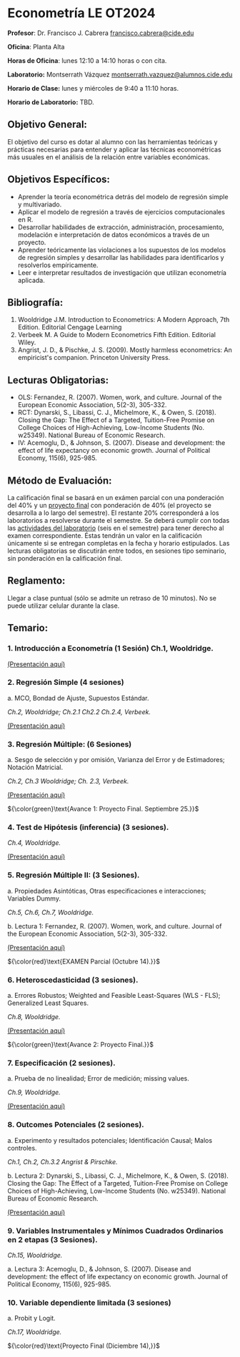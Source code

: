 # Econometría LE OT2024

**Profesor**: Dr. Francisco J. Cabrera
francisco.cabrera@cide.edu

**Oficina**: Planta Alta

**Horas de Oficina**: lunes 12:10 a 14:10 horas o con cita.

**Laboratorio:** Montserrath Vázquez
montserrath.vazquez@alumnos.cide.edu

**Horario de Clase:** lunes y miércoles de 9:40 a 11:10 horas.

**Horario de Laboratorio:** TBD.

## Objetivo General:
El objetivo del curso es dotar al alumno con las herramientas teóricas y prácticas necesarias para entender y aplicar las técnicas econométricas más usuales en el análisis de la relación entre variables económicas. 

## Objetivos Específicos:
-	Aprender la teoría econométrica detrás del modelo de regresión simple y multivariado.
-	Aplicar el modelo de regresión a través de ejercicios computacionales en R.  
-	Desarrollar habilidades de extracción, administración, procesamiento, modelación e interpretación de datos económicos a través de un proyecto. 
-	Aprender teóricamente las violaciones a los supuestos de los modelos de regresión simples y desarrollar las habilidades para identificarlos y resolverlos empíricamente.
-	Leer e interpretar resultados de investigación que utilizan econometría aplicada.

## Bibliografía:
1.	Wooldridge J.M. Introduction to Econometrics: A Modern Approach, 7th Edition. Editorial Cengage Learning
2.	Verbeek M. A Guide to Modern Econometrics Fifth Edition. Editorial Wiley.
3.	Angrist, J. D., & Pischke, J. S. (2009). Mostly harmless econometrics: An empiricist's companion. Princeton University Press.

## Lecturas Obligatorias:
- OLS: Fernandez, R. (2007). Women, work, and culture. Journal of the European Economic Association, 5(2-3), 305-332.
- RCT: Dynarski, S., Libassi, C. J., Michelmore, K., & Owen, S. (2018). Closing the Gap: The Effect of a Targeted, Tuition-Free Promise on College Choices of High-Achieving, Low-Income Students (No. w25349). National Bureau of Economic Research.
- IV: Acemoglu, D., & Johnson, S. (2007). Disease and development: the effect of life expectancy on economic growth. Journal of Political Economy, 115(6), 925-985.

## Método de Evaluación:
La calificación final se basará en un exámen parcial con una ponderación del 40% y un [proyecto final](https://github.com/fcabrerahz/EconometricsLE/blob/main/Proyecto%20Final/PROJECT.md) con ponderación de 40% (el proyecto se desarrolla a lo largo del semestre). El restante 20% corresponderá a los laboratorios a resolverse durante el semestre. Se deberá cumplir con todas las [actividades del laboratorio](https://github.com/fcabrerahz/EconometricsLE/tree/main/Actividades) (seis en el semestre) para tener derecho al examen correspondiente. Éstas tendrán un valor en la calificación únicamente si se entregan completas en la fecha y horario estipulados. Las lecturas obligatorias se discutirán entre todos, en sesiones tipo seminario, sin ponderación en la calificación final. 

## Reglamento: 
Llegar a clase puntual (sólo se admite un retraso de 10 minutos). No se puede utilizar celular durante la clase.

## Temario:
 
### 1.	Introducción a Econometría (1 Sesión) Ch.1, Wooldridge.

[(Presentación aquí)](https://rpubs.com/fcabrerahz/metrics_leco_intro)

### 2.	Regresión Simple (4 sesiones)

a.	MCO, Bondad de Ajuste, Supuestos Estándar.

*Ch.2, Wooldridge; Ch.2.1 Ch2.2 Ch.2.4, Verbeek.*

[(Presentación aquí)](https://rpubs.com/fcabrerahz/metrics_leco_regsimple)

### 3.	Regresión Múltiple: (6 Sesiones)

a.	Sesgo de selección y por omisión, Varianza del Error y de Estimadores; Notación Matricial.

*Ch.2, Ch.3 Wooldridge; Ch. 2.3, Verbeek.*

[(Presentación aquí)](https://rpubs.com/fcabrerahz/metrics_leco_regmulti)

${\color{green}\text{Avance 1: Proyecto Final. Septiembre 25.}}$

### 4.	Test de Hipótesis (inferencia) (3 sesiones).

*Ch.4, Wooldridge.*

[(Presentación aquí)](https://www.dropbox.com/scl/fi/a2ah3sstudwx5vug1u224/Tema-4.-Inference.pptx?rlkey=gsc4l4dylqkdp23ij88shhpx2&st=6baw08gx&dl=0)

### 5.	Regresión Múltiple II: (3 Sesiones).

a.	Propiedades Asintóticas, Otras especificaciones e interacciones; Variables Dummy.

*Ch.5, Ch.6, Ch.7, Wooldridge.*

b.	Lectura 1: Fernandez, R. (2007). Women, work, and culture. Journal of the European Economic Association, 5(2-3), 305-332.

[(Presentación aquí)](https://rpubs.com/fcabrerahz/metrics_leco_multi2)

${\color{red}\text{EXAMEN Parcial (Octubre 14).}}$

### 6.	Heteroscedasticidad (3 sesiones).

a.	Errores Robustos; Weighted and Feasible Least-Squares (WLS - FLS); Generalized Least Squares.

*Ch.8, Wooldridge.*

[(Presentación aquí)](https://www.dropbox.com/scl/fi/66bf2zz0e0pydn7a8wg2p/Tema-6.-Heteroscedasticidad-y-Multicolinealidad.pptx?rlkey=xww4in6akomo3yhq9ie96xtgm&st=zryry41h&dl=0)

${\color{green}\text{Avance 2: Proyecto Final.}}$

### 7.	Especificación (2 sesiones).

a.	Prueba de no linealidad; Error de medición; missing values.

*Ch.9, Wooldridge.*

[(Presentación aquí)](https://www.dropbox.com/scl/fi/j7d8f532xv5lyw0laizf9/Tema-7.-Especificaci-n-y-Error-de-Medici-n.pptx?rlkey=0ijj47xnpxgmwz86m6xnlc6az&st=s7knf4kv&dl=0)

### 8.	Outcomes Potenciales (2 sesiones).

a.	Experimento y resultados potenciales; Identificación Causal; Malos controles.

*Ch.1, Ch.2, Ch.3.2 Angrist & Pirschke.* 

b.	Lectura 2: Dynarski, S., Libassi, C. J., Michelmore, K., & Owen, S. (2018). Closing the Gap: The Effect of a Targeted, Tuition-Free Promise on College Choices of High-Achieving, Low-Income Students (No. w25349). National Bureau of Economic Research.

[(Presentación aquí)](https://rpubs.com/fcabrerahz/t8)


### 9.	Variables Instrumentales y Mínimos Cuadrados Ordinarios en 2 etapas (3 Sesiones).

*Ch.15, Wooldridge.*

a.	Lectura 3: Acemoglu, D., & Johnson, S. (2007). Disease and development: the effect of life expectancy on economic growth. Journal of Political Economy, 115(6), 925-985.

### 10.	Variable dependiente limitada (3 sesiones)

a.	Probit y Logit.

*Ch.17, Wooldridge.* 

${\color{red}\text{Proyecto Final (Diciembre 14),}}$
